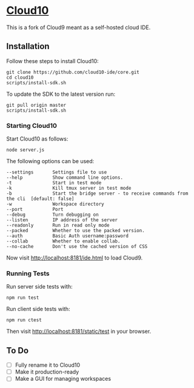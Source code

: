 # [Cloud10](https://cloud10-ide.github.io/)

This is a fork of Cloud9 meant as a self-hosted cloud IDE. 

## Installation

Follow these steps to install Cloud10:

    git clone https://github.com/cloud10-ide/core.git
    cd cloud10
    scripts/install-sdk.sh
    
To update the SDK to the latest version run:

    git pull origin master
    scripts/install-sdk.sh

### Starting Cloud10

Start Cloud10 as follows:

    node server.js

The following options can be used:

    --settings       Settings file to use
    --help           Show command line options.
    -t               Start in test mode
    -k               Kill tmux server in test mode
    -b               Start the bridge server - to receive commands from the cli  [default: false]
    -w               Workspace directory
    --port           Port
    --debug          Turn debugging on
    --listen         IP address of the server
    --readonly       Run in read only mode
    --packed         Whether to use the packed version.
    --auth           Basic Auth username:password
    --collab         Whether to enable collab.
    --no-cache       Don't use the cached version of CSS

Now visit [http://localhost:8181/ide.html](http://localhost:8181/ide.html) to load Cloud9.

### Running Tests

Run server side tests with:

    npm run test

Run client side tests with:

    npm run ctest

Then visit [http://localhost:8181/static/test](http://localhost:8181/static/test) in your browser.

## To Do

- [ ] Fully rename it to Cloud10
- [ ] Make it production-ready
- [ ] Make a GUI for managing workspaces
